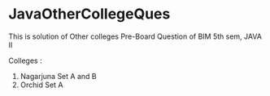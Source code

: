 # JavaOtherCollegeQues
This is solution of Other colleges Pre-Board Question of BIM 5th sem, JAVA II

Colleges : 
1. Nagarjuna Set A and B
2. Orchid Set A
